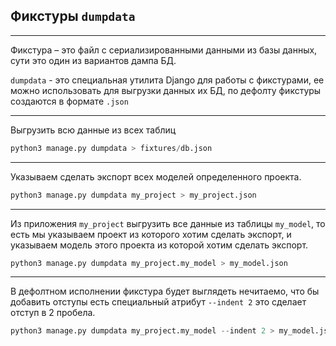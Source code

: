 Фикстуры `dumpdata`
---
---

Фикстура – это файл с сериализированными данными из базы данных,  сути это 
один из вариантов дампа БД.

`dumpdata` - это специальная утилита Django для работы с фикстурами, ее
можно использовать для выгрузки данных их БД, по дефолту фикстуры создаются
в формате `.json`

---

Выгрузить всю данные из всех таблиц  
```python
python3 manage.py dumpdata > fixtures/db.json
```

---

Указываем сделать экспорт всех моделей определенного проекта.

```python
python3 manage.py dumpdata my_project > my_project.json
```


---

Из приложения `my_project` выгрузить все данные из таблицы `my_model`, 
то есть мы указываем проект из которого хотим сделать экспорт, и 
указываем модель этого проекта из которой хотим сделать экспорт.

```python
python3 manage.py dumpdata my_project.my_model > my_model.json
```

---

В дефолтном исполнении фикстура будет выглядеть нечитаемо, что бы
добавить отступы есть специальный атрибут `--indent 2` это сделает
отступ в 2 пробела.

```python
python3 manage.py dumpdata my_project.my_model --indent 2 > my_model.json
```
